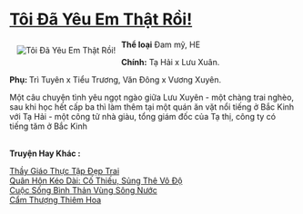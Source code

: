 <a href="https://utruyen.com/toi-da-yeu-em-that-roi/14217/" title="Tôi Đã Yêu Em Thật Rồi!"><h1>Tôi Đã Yêu Em Thật Rồi!</h1></a><div style="display:table"><img align="right" style="float: left; padding: 10px;" src="https://utruyen.com/images/story/200x260/toi-da-yeu-em-that-roi.jpg" alt="Tôi Đã Yêu Em Thật Rồi!"><b>Thể loại</b> Đam mỹ, HE<p></p><b>Chính:</b> Tạ Hải x Lưu Xuân.<p></p><b>Phụ: </b>Trì Tuyên x Tiểu Trương, Văn Đông x Vương Xuyên.<p></p>Một câu chuyện tình yêu ngọt ngào giữa Lưu Xuyên - một chàng trai nghèo, sau khi học hết cấp ba thì làm thêm tại một quán ăn vặt nổi tiếng ở Bắc Kinh với Tạ Hải - một công tử nhà giàu, tổng giám đốc của Tạ thị, công ty có tiếng tăm ở Bắc Kinh</div><p><br><b>Truyện Hay Khác :</b></p><a href="https://utruyen.com/thay-giao-thuc-tap-dep-trai/19210/" alt="Thầy Giáo Thực Tập Đẹp Trai">Thầy Giáo Thực Tập Đẹp Trai</a><br/><a href="https://github.com/quanluxury/truyenhot/tree/master/truyenhay/17403/" alt="Quân Hôn Kéo Dài: Cố Thiếu, Sủng Thê Vô Độ">Quân Hôn Kéo Dài: Cố Thiếu, Sủng Thê Vô Độ</a><br/><a href="https://github.com/quanluxury/ngontinhhot/tree/master/truyenhay/14568/" alt="Cuộc Sống Bình Thản Vùng Sông Nước">Cuộc Sống Bình Thản Vùng Sông Nước</a><br/><a href="https://github.com/quanluxury/ngontinh_sac/tree/master/truyenhay/22565/" alt="Cẩm Thượng Thiêm Hoa">Cẩm Thượng Thiêm Hoa</a><br/>
